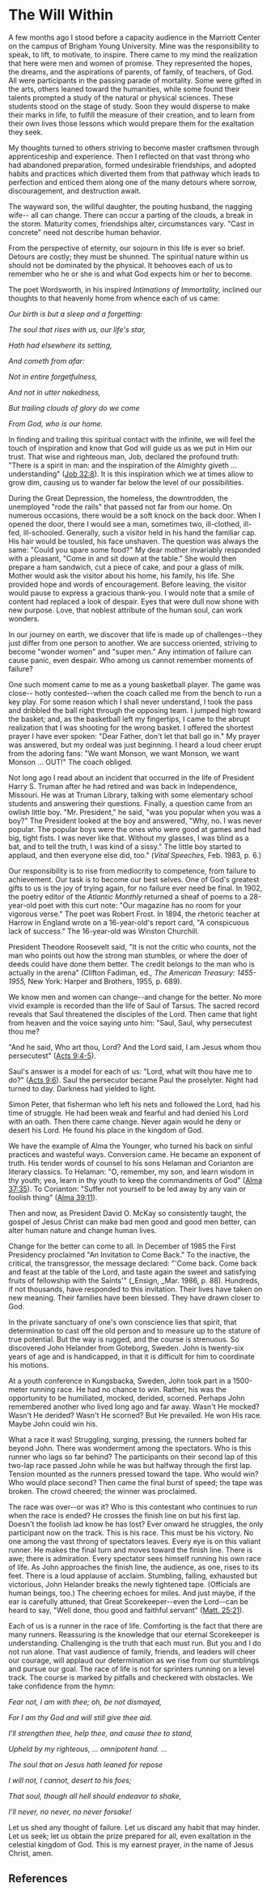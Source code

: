 # The Will Within

A few months ago I stood before a capacity audience in the Marriott Center on
the campus of Brigham Young University. Mine was the responsibility to speak,
to lift, to motivate, to inspire. There came to my mind the realization that
here were men and women of promise. They represented the hopes, the dreams,
and the aspirations of parents, of family, of teachers, of God. All were
participants in the passing parade of mortality. Some were gifted in the arts,
others leaned toward the humanities, while some found their talents prompted a
study of the natural or physical sciences. These students stood on the stage
of study. Soon they would disperse to make their marks in life, to fulfill the
measure of their creation, and to learn from their own lives those lessons
which would prepare them for the exaltation they seek.

My thoughts turned to others striving to become master craftsmen through
apprenticeship and experience. Then I reflected on that vast throng who had
abandoned preparation, formed undesirable friendships, and adopted habits and
practices which diverted them from that pathway which leads to perfection and
enticed them along one of the many detours where sorrow, discouragement, and
destruction await.

The wayward son, the willful daughter, the pouting husband, the nagging wife--
all can change. There can occur a parting of the clouds, a break in the storm.
Maturity comes, friendships alter, circumstances vary. "Cast in concrete" need
not describe human behavior.

From the perspective of eternity, our sojourn in this life is ever so brief.
Detours are costly; they must be shunned. The spiritual nature within us
should not be dominated by the physical. It behooves each of us to remember
who he or she is and what God expects him or her to become.

The poet Wordsworth, in his inspired _Intimations of Immortality,_ inclined
our thoughts to that heavenly home from whence each of us came:

_Our birth is but a sleep and a forgetting:_

_The soul that rises with us, our life's star,_

_Hath had elsewhere its setting,_

_And cometh from afar:_

_Not in entire forgetfulness,_

_And not in utter nakedness,_

_But trailing clouds of glory do we come_

_From God, who is our home._

In finding and trailing this spiritual contact with the infinite, we will feel
the touch of inspiration and know that God will guide us as we put in Him our
trust. That wise and righteous man, Job, declared the profound truth: "There
is a spirit in man: and the inspiration of the Almighty giveth ...
understanding" ([Job 32:8](/scriptures/ot/job/32.8?lang=eng#7)). It is this
inspiration which we at times allow to grow dim, causing us to wander far
below the level of our possibilities.

During the Great Depression, the homeless, the downtrodden, the unemployed
"rode the rails" that passed not far from our home. On numerous occasions,
there would be a soft knock on the back door. When I opened the door, there I
would see a man, sometimes two, ill-clothed, ill-fed, ill-schooled. Generally,
such a visitor held in his hand the familiar cap. His hair would be tousled,
his face unshaven. The question was always the same: "Could you spare some
food?" My dear mother invariably responded with a pleasant, "Come in and sit
down at the table." She would then prepare a ham sandwich, cut a piece of
cake, and pour a glass of milk. Mother would ask the visitor about his home,
his family, his life. She provided hope and words of encouragement. Before
leaving, the visitor would pause to express a gracious thank-you. I would note
that a smile of content had replaced a look of despair. Eyes that were dull
now shone with new purpose. Love, that noblest attribute of the human soul,
can work wonders.

In our journey on earth, we discover that life is made up of challenges--they
just differ from one person to another. We are success oriented, striving to
become "wonder women" and "super men." Any intimation of failure can cause
panic, even despair. Who among us cannot remember moments of failure?

One such moment came to me as a young basketball player. The game was close--
hotly contested--when the coach called me from the bench to run a key play.
For some reason which I shall never understand, I took the pass and dribbled
the ball right through the opposing team. I jumped high toward the basket;
and, as the basketball left my fingertips, I came to the abrupt realization
that I was shooting for the wrong basket. I offered the shortest prayer I have
ever spoken: "Dear Father, don't let that ball go in." My prayer was answered,
but my ordeal was just beginning. I heard a loud cheer erupt from the adoring
fans: "We want Monson, we want Monson, we want Monson ... OUT!" The coach
obliged.

Not long ago I read about an incident that occurred in the life of President
Harry S. Truman after he had retired and was back in Independence, Missouri.
He was at Truman Library, talking with some elementary school students and
answering their questions. Finally, a question came from an owlish little boy.
"Mr. President," he said, "was you popular when you was a boy?" The President
looked at the boy and answered, "Why, no. I was never popular. The popular
boys were the ones who were good at games and had big, tight fists. I was
never like that. Without my glasses, I was blind as a bat, and to tell the
truth, I was kind of a sissy." The little boy started to applaud, and then
everyone else did, too." (_Vital Speeches,_ Feb. 1983, p. 6.)

Our responsibility is to rise from mediocrity to competence, from failure to
achievement. Our task is to become our best selves. One of God's greatest
gifts to us is the joy of trying again, for no failure ever need be final. In
1902, the poetry editor of the _Atlantic Monthly_ returned a sheaf of poems to
a 28-year-old poet with this curt note: "Our magazine has no room for your
vigorous verse." The poet was Robert Frost. In 1894, the rhetoric teacher at
Harrow in England wrote on a 16-year-old's report card, "A conspicuous lack of
success." The 16-year-old was Winston Churchill.

President Theodore Roosevelt said, "It is not the critic who counts, not the
man who points out how the strong man stumbles, or where the doer of deeds
could have done them better. The credit belongs to the man who is actually in
the arena" (Clifton Fadiman, ed., _The American Treasury: 1455-1955,_ New
York: Harper and Brothers, 1955, p. 689).

We know men and women can change--and change for the better. No more vivid
example is recorded than the life of Saul of Tarsus. The sacred record reveals
that Saul threatened the disciples of the Lord. Then came that light from
heaven and the voice saying unto him: "Saul, Saul, why persecutest thou me?

"And he said, Who art thou, Lord? And the Lord said, I am Jesus whom thou
persecutest" ([Acts 9:4-5](/scriptures/nt/acts/9.4-5?lang=eng#3)).

Saul's answer is a model for each of us: "Lord, what wilt thou have me to do?"
([Acts 9:6](/scriptures/nt/acts/9.6?lang=eng#5)). Saul the persecutor became
Paul the proselyter. Night had turned to day. Darkness had yielded to light.

Simon Peter, that fisherman who left his nets and followed the Lord, had his
time of struggle. He had been weak and fearful and had denied his Lord with an
oath. Then there came change. Never again would he deny or desert his Lord. He
found his place in the kingdom of God.

We have the example of Alma the Younger, who turned his back on sinful
practices and wasteful ways. Conversion came. He became an exponent of truth.
His tender words of counsel to his sons Helaman and Corianton are literary
classics. To Helaman: "O, remember, my son, and learn wisdom in thy youth;
yea, learn in thy youth to keep the commandments of God" ([Alma
37:35](/scriptures/bofm/alma/37.35?lang=eng#34)). To Corianton: "Suffer not
yourself to be led away by any vain or foolish thing" ([Alma
39:11](/scriptures/bofm/alma/39.11?lang=eng#10)).

Then and now, as President David O. McKay so consistently taught, the gospel
of Jesus Christ can make bad men good and good men better, can alter human
nature and change human lives.

Change for the better can come to all. In December of 1985 the First
Presidency proclaimed "An Invitation to Come Back." To the inactive, the
critical, the transgressor, the message declared: "'Come back. Come back and
feast at the table of the Lord, and taste again the sweet and satisfying
fruits of fellowship with the Saints'" (_Ensign, _Mar. 1986, p. 88). Hundreds,
if not thousands, have responded to this invitation. Their lives have taken on
new meaning. Their families have been blessed. They have drawn closer to God.

In the private sanctuary of one's own conscience lies that spirit, that
determination to cast off the old person and to measure up to the stature of
true potential. But the way is rugged, and the course is strenuous. So
discovered John Helander from Goteborg, Sweden. John is twenty-six years of
age and is handicapped, in that it is difficult for him to coordinate his
motions.

At a youth conference in Kungsbacka, Sweden, John took part in a 1500-meter
running race. He had no chance to win. Rather, his was the opportunity to be
humiliated, mocked, derided, scorned. Perhaps John remembered another who
lived long ago and far away. Wasn't He mocked? Wasn't He derided? Wasn't He
scorned? But He prevailed. He won His race. Maybe John could win his.

What a race it was! Struggling, surging, pressing, the runners bolted far
beyond John. There was wonderment among the spectators. Who is this runner who
lags so far behind? The participants on their second lap of this two-lap race
passed John while he was but halfway through the first lap. Tension mounted as
the runners pressed toward the tape. Who would win? Who would place second?
Then came the final burst of speed; the tape was broken. The crowd cheered;
the winner was proclaimed.

The race was over--or was it? Who is this contestant who continues to run when
the race is ended? He crosses the finish line on but his first lap. Doesn't
the foolish lad know he has lost? Ever onward he struggles, the only
participant now on the track. This is his race. This must be his victory. No
one among the vast throng of spectators leaves. Every eye is on this valiant
runner. He makes the final turn and moves toward the finish line. There is
awe; there is admiration. Every spectator sees himself running his own race of
life. As John approaches the finish line, the audience, as one, rises to its
feet. There is a loud applause of acclaim. Stumbling, falling, exhausted but
victorious, John Helander breaks the newly tightened tape. (Officials are
human beings, too.) The cheering echoes for miles. And just maybe, if the ear
is carefully attuned, that Great Scorekeeper--even the Lord--can be heard to
say, "Well done, thou good and faithful servant" ([Matt.
25:21](/scriptures/nt/matt/25.21?lang=eng#20)).

Each of us is a runner in the race of life. Comforting is the fact that there
are many runners. Reassuring is the knowledge that our eternal Scorekeeper is
understanding. Challenging is the truth that each must run. But you and I do
not run alone. That vast audience of family, friends, and leaders will cheer
our courage, will applaud our determination as we rise from our stumblings and
pursue our goal. The race of life is not for sprinters running on a level
track. The course is marked by pitfalls and checkered with obstacles. We take
confidence from the hymn:

_Fear not, I am with thee; oh, be not dismayed,_

_For I am thy God and will still give thee aid._

_I'll strengthen thee, help thee, and cause thee to stand,_

_Upheld by my righteous, ... omnipotent hand. ..._

_The soul that on Jesus hath leaned for repose_

_I will not, I cannot, desert to his foes;_

_That soul, though all hell should endeavor to shake,_

_I'll never, no never, no never forsake!_

Let us shed any thought of failure. Let us discard any habit that may hinder.
Let us seek; let us obtain the prize prepared for all, even exaltation in the
celestial kingdom of God. This is my earnest prayer, in the name of Jesus
Christ, amen.

## References

